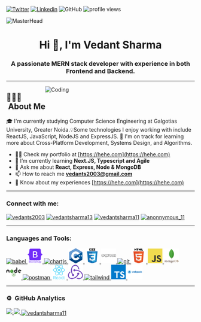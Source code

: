 [![Twitter](https://img.shields.io/twitter/follow/HarshitMaurya_?label=Follow)](https://twitter.com/intent/follow?screen_name=vedants2003)
[![Linkedin](https://img.shields.io/badge/-Linkedin-blue?style=flat-square&logo=Linkedin&logoColor=white&link=https://www.linkedin.com/in/vedantsharma13/)](https://www.linkedin.com/in/vedantsharma13/)
![GitHub](https://img.shields.io/github/followers/VedantSharma11?label=Follow&style=social)
<img alt = "profile views" src="https://komarev.com/ghpvc/?username=VedantSharma11&color=brightgreen"> 

![MasterHead](https://i.imgur.com/XUVPbFJ.png)
<h1 align="center">Hi 👋, I'm Vedant Sharma</h1>
<h3 align="center">A passionate MERN stack developer with experience in both Frontend and Backend.</h3>

___

<img align="right" alt="Coding" width="400" src="https://cdn.dribbble.com/users/1162077/screenshots/3848914/programmer.gif">

## 👨🏻‍💻 &nbsp;About Me
🎓 I'm currently studying Computer Science Engineering at Galgotias University, Greater Noida.💡Some technologies I enjoy working with include ReactJS, JavaScript, NodeJS and ExpressJS. 🌱 I'm on track for learning more about Cross-Platform Development, Systems Design, and Algorithms.

- 👨‍💻 Check my portfolio at [https://hehe.com](https://hehe.com)
- 🌱 I’m currently learning **Next.JS, Typescript and Agile**
- 💬 Ask me about **React, Express, Node & MongoDB**
- 📫 How to reach me **vedants2003@gmail.com**
- 📄 Know about my experiences [https://hehe.com](https://hehe.com)

***

<h3 align="left">Connect with me:</h3>
<p align="left">
<a href="https://twitter.com/vedants2003" target="blank"><img align="center" src="https://raw.githubusercontent.com/rahuldkjain/github-profile-readme-generator/master/src/images/icons/Social/twitter.svg" alt="vedants2003" height="30" width="40" /></a>
<a href="https://linkedin.com/in/vedantsharma13" target="blank"><img align="center" src="https://raw.githubusercontent.com/rahuldkjain/github-profile-readme-generator/master/src/images/icons/Social/linked-in-alt.svg" alt="vedantsharma13" height="30" width="40" /></a>
<a href="https://www.leetcode.com/vedantsharma11" target="blank"><img align="center" src="https://raw.githubusercontent.com/rahuldkjain/github-profile-readme-generator/master/src/images/icons/Social/leet-code.svg" alt="vedantsharma11" height="30" width="40" /></a>
<a href="https://auth.geeksforgeeks.org/user/anonnymous_11" target="blank"><img align="center" src="https://raw.githubusercontent.com/rahuldkjain/github-profile-readme-generator/master/src/images/icons/Social/geeks-for-geeks.svg" alt="anonnymous_11" height="30" width="40" /></a>
</p>

***

<h3 align="left">Languages and Tools:</h3>
<p align="left"> <a href="https://babeljs.io/" target="_blank" rel="noreferrer"> <img src="https://www.vectorlogo.zone/logos/babeljs/babeljs-icon.svg" alt="babel" width="40" height="40"/> </a> <a href="https://getbootstrap.com" target="_blank" rel="noreferrer"> <img src="https://raw.githubusercontent.com/devicons/devicon/master/icons/bootstrap/bootstrap-plain-wordmark.svg" alt="bootstrap" width="40" height="40"/> </a> <a href="https://www.chartjs.org" target="_blank" rel="noreferrer"> <img src="https://www.chartjs.org/media/logo-title.svg" alt="chartjs" width="40" height="40"/> </a> <a href="https://www.w3schools.com/cpp/" target="_blank" rel="noreferrer"> <img src="https://raw.githubusercontent.com/devicons/devicon/master/icons/cplusplus/cplusplus-original.svg" alt="cplusplus" width="40" height="40"/> </a> <a href="https://www.w3schools.com/css/" target="_blank" rel="noreferrer"> <img src="https://raw.githubusercontent.com/devicons/devicon/master/icons/css3/css3-original-wordmark.svg" alt="css3" width="40" height="40"/> </a> <a href="https://expressjs.com" target="_blank" rel="noreferrer"> <img src="https://raw.githubusercontent.com/devicons/devicon/master/icons/express/express-original-wordmark.svg" alt="express" width="40" height="40"/> </a> <a href="https://git-scm.com/" target="_blank" rel="noreferrer"> <img src="https://www.vectorlogo.zone/logos/git-scm/git-scm-icon.svg" alt="git" width="40" height="40"/> </a> <a href="https://www.w3.org/html/" target="_blank" rel="noreferrer"> <img src="https://raw.githubusercontent.com/devicons/devicon/master/icons/html5/html5-original-wordmark.svg" alt="html5" width="40" height="40"/> </a> <a href="https://developer.mozilla.org/en-US/docs/Web/JavaScript" target="_blank" rel="noreferrer"> <img src="https://raw.githubusercontent.com/devicons/devicon/master/icons/javascript/javascript-original.svg" alt="javascript" width="40" height="40"/> </a> <a href="https://www.mongodb.com/" target="_blank" rel="noreferrer"> <img src="https://raw.githubusercontent.com/devicons/devicon/master/icons/mongodb/mongodb-original-wordmark.svg" alt="mongodb" width="40" height="40"/> </a> <a href="https://nodejs.org" target="_blank" rel="noreferrer"> <img src="https://raw.githubusercontent.com/devicons/devicon/master/icons/nodejs/nodejs-original-wordmark.svg" alt="nodejs" width="40" height="40"/> </a> <a href="https://postman.com" target="_blank" rel="noreferrer"> <img src="https://www.vectorlogo.zone/logos/getpostman/getpostman-icon.svg" alt="postman" width="40" height="40"/> </a> <a href="https://reactjs.org/" target="_blank" rel="noreferrer"> <img src="https://raw.githubusercontent.com/devicons/devicon/master/icons/react/react-original-wordmark.svg" alt="react" width="40" height="40"/> </a> <a href="https://redux.js.org" target="_blank" rel="noreferrer"> <img src="https://raw.githubusercontent.com/devicons/devicon/master/icons/redux/redux-original.svg" alt="redux" width="40" height="40"/> </a> <a href="https://tailwindcss.com/" target="_blank" rel="noreferrer"> <img src="https://www.vectorlogo.zone/logos/tailwindcss/tailwindcss-icon.svg" alt="tailwind" width="40" height="40"/> </a> <a href="https://www.typescriptlang.org/" target="_blank" rel="noreferrer"> <img src="https://raw.githubusercontent.com/devicons/devicon/master/icons/typescript/typescript-original.svg" alt="typescript" width="40" height="40"/> </a> <a href="https://webpack.js.org" target="_blank" rel="noreferrer"> <img src="https://raw.githubusercontent.com/devicons/devicon/d00d0969292a6569d45b06d3f350f463a0107b0d/icons/webpack/webpack-original-wordmark.svg" alt="webpack" width="40" height="40"/> </a> </p>

***

### ⚙️ &nbsp;GitHub Analytics

<p align="left">
<a href="https://github.com/VedantSharma11">
  <img height="180em" src="https://github-readme-stats-eight-theta.vercel.app/api?username=VedantSharma11&show_icons=true&theme=gotham&include_all_commits=true&count_private=true"/>
  <img height="180em" src="https://github-readme-stats-eight-theta.vercel.app/api/top-langs/?username=VedantSharma11&layout=compact&langs_count=8&theme=gotham"/>
  <img align="center" src="https://github-readme-streak-stats.herokuapp.com/?user=vedantsharma11&" alt="vedantsharma11" />
</a>
</p>
